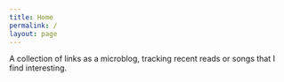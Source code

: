```yaml
---
title: Home
permalink: /
layout: page
---
```


A collection of links as a microblog, tracking recent reads or songs that I find interesting.
